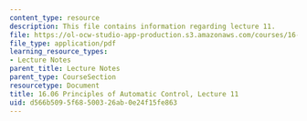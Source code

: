 ```yaml
---
content_type: resource
description: This file contains information regarding lecture 11.
file: https://ol-ocw-studio-app-production.s3.amazonaws.com/courses/16-06-principles-of-automatic-control-fall-2012/d566b5095f68500326ab0e24f15fe863_MIT16_06F12_Lecture_11.pdf
file_type: application/pdf
learning_resource_types:
- Lecture Notes
parent_title: Lecture Notes
parent_type: CourseSection
resourcetype: Document
title: 16.06 Principles of Automatic Control, Lecture 11
uid: d566b509-5f68-5003-26ab-0e24f15fe863
---
```

